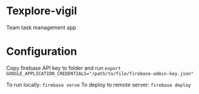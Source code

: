 # Texplore-vigil
Team task management app

# Configuration
Copy firebase API key to folder and run 
` export GOOGLE_APPLICATION_CREDENTIALS="/path/to/file/firebase-admin-key.json" `

To run locally: `firebase serve`
To deploy to remote server: `firebase deploy`